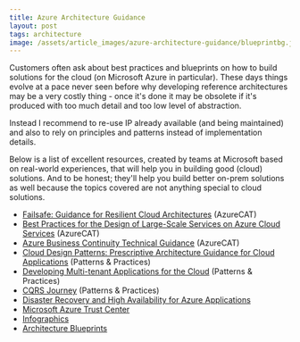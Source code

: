 ```yaml
---
title: Azure Architecture Guidance
layout: post
tags: architecture
image: /assets/article_images/azure-architecture-guidance/blueprintbg.jpg
---
```

Customers often ask about best practices and blueprints on how to build solutions for the cloud (on Microsoft Azure in particular). These days things evolve at a pace never seen before why developing reference architectures may be a very costly thing - once it's done it may be obsolete if it's produced with too much detail and too low level of abstraction. 

Instead I recommend to re-use IP already available (and being maintained) and also to rely on principles and patterns instead of implementation details.

Below is a list of excellent resources, created by teams at Microsoft based on real-world experiences, that will help you in building good (cloud) solutions. And to be honest; they'll help you build better on-prem solutions as well because the topics covered are not anything special to cloud solutions.

* [Failsafe: Guidance for Resilient Cloud Architectures](http://msdn.microsoft.com/en-us/library/jj853352.aspx) (AzureCAT)
* [Best Practices for the Design of Large-Scale Services on Azure Cloud Services](http://msdn.microsoft.com/en-us/library/jj717232.aspx) (AzureCAT)
* [Azure Business Continuity Technical Guidance](http://msdn.microsoft.com/en-us/library/hh873027.aspx) (AzureCAT)
* [Cloud Design Patterns: Prescriptive Architecture Guidance for Cloud Applications](http://msdn.microsoft.com/en-gb/library/dn568099.aspx) (Patterns & Practices)
* [Developing Multi-tenant Applications for the Cloud](http://msdn.microsoft.com/en-us/library/ff966499.aspx) (Patterns & Practices)
* [CQRS Journey](http://msdn.microsoft.com/en-us/library/jj554200.aspx) (Patterns & Practices)
* [Disaster Recovery and High Availability for Azure Applications](http://msdn.microsoft.com/library/azure/dn251004.aspx)
* [Microsoft Azure Trust Center](http://azure.microsoft.com/en-gb/support/trust-center/security/)
* [Infographics](http://azure.microsoft.com/en-us/documentation/infographics/azure/)
* [Architecture Blueprints](http://msdn.microsoft.com/dn630664)

